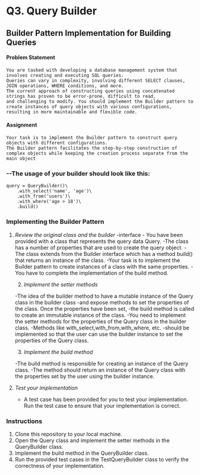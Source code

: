 # Q3. Query Builder

## Builder Pattern Implementation for Building Queries

#### Problem Statement
```
You are tasked with developing a database management system that involves creating and executing SQL queries. 
Queries can vary in complexity, involving different SELECT clauses, JOIN operations, WHERE conditions, and more. 
The current approach of constructing queries using concatenated strings has proven to be error-prone, difficult to read, 
and challenging to modify. You should implement the Builder pattern to create instances of query objects with various configurations, 
resulting in more maintainable and flexible code.
```

#### Assignment
``` 
Your task is to implement the Builder pattern to construct query objects with different configurations. 
The Builder pattern facilitates the step-by-step construction of complex objects while keeping the creation process separate from the main object
```

### --The usage of your builder should look like this:
```
query = QueryBuilder()\
    .with_select('name', 'age')\
    .with_from('users')\
    .with_where('age > 18')\
    .build()
```

### Implementing the Builder Pattern
1. *Review the original class and the builder*
    -interface - You have been provided with a class that represents the query data Query. 
    -The class has a number of properties that are used to create the query object. 
    -The class extends from the Builder interface which has a method build() that returns an instance of the class. 
    -Your task is to implement the Builder pattern to create instances of a class with the same properties. 
    -You have to complete the implementation of the build method.

   2. *Implement the setter methods*
    
    -The idea of the builder method to have a mutable instance of the Query class in the builder class 
    -and expose methods to set the properties of the class. Once the properties have been set, 
    -the build method is called to create an immutable instance of the class. 
    -You need to implement the setter methods for the properties of the Query class in the builder class. 
    -Methods like with_select,with_from,with_where, etc. 
    -should be implemented so that the user can use the builder instance to set the properties of the Query class.

   3. *Implement the build method*

   -The build method is responsible for creating an instance of the Query class. 
   -The method should return an instance of the Query class with the properties set by the user using the builder instance.

4. *Test your implementation*
   - A test case has been provided for you to test your implementation. Run the test case to ensure that your implementation is correct.

### Instructions
1. Clone this repository to your local machine.
2. Open the Query class and implement the setter methods in the QueryBuilder class.
3. Implement the build method in the QueryBuilder class.
4. Run the provided test cases in the TestQueryBuilder class to verify the correctness of your implementation.